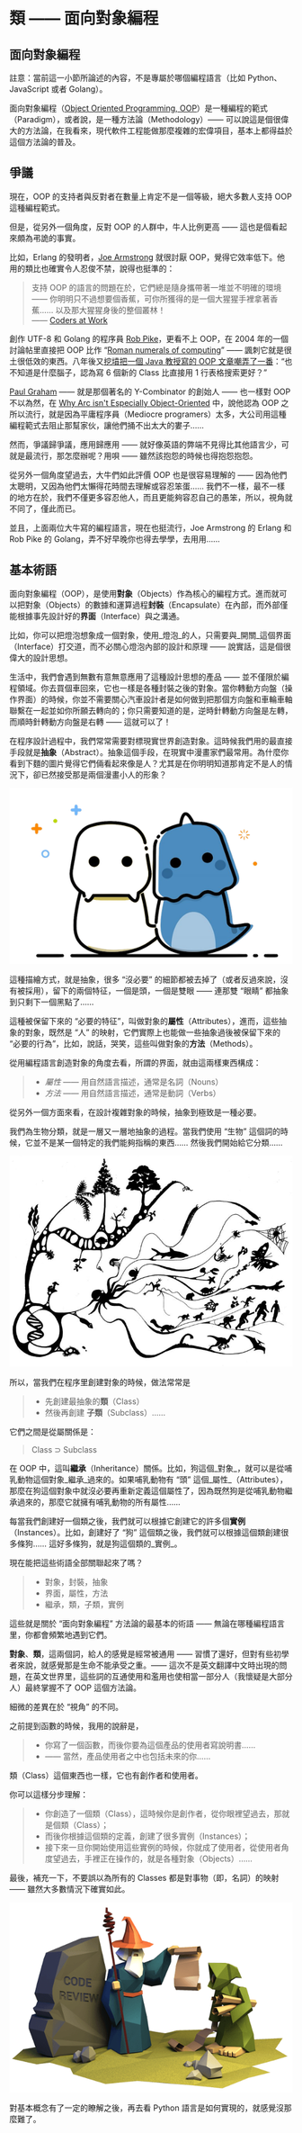 
# 類 —— 面向對象編程

## 面向對象編程

註意：當前這一小節所論述的內容，不是專屬於哪個編程語言（比如 Python、JavaScript 或者 Golang）。

面向對象編程（[Object Oriented Programming, OOP](https://en.wikipedia.org/wiki/Object-oriented_programming)）是一種編程的範式（Paradigm），或者說，是一種方法論（Methodology）—— 可以說這是個很偉大的方法論，在我看來，現代軟件工程能做那麼複雜的宏偉項目，基本上都得益於這個方法論的普及。

## 爭議

現在，OOP 的支持者與反對者在數量上肯定不是一個等級，絕大多數人支持 OOP 這種編程範式。

但是，從另外一個角度，反對 OOP 的人群中，牛人比例更高 —— 這也是個看起來頗為弔詭的事實。

比如，Erlang 的發明者，[Joe Armstrong](https://en.wikipedia.org/wiki/Joe_Armstrong_(programmer)) 就很討厭 OOP，覺得它效率低下。他用的類比也確實令人忍俊不禁，說得也挺準的：

> 支持 OOP 的語言的問題在於，它們總是隨身攜帶著一堆並不明確的環境 —— 你明明只不過想要個香蕉，可你所獲得的是一個大猩猩手裡拿著香蕉…… 以及那大猩猩身後的整個叢林！<br />—— [Coders at Work](http://www.codersatwork.com)

創作 UTF-8 和 Golang 的程序員 [Rob Pike](https://en.wikipedia.org/wiki/Rob_Pike)，更看不上 OOP，在 2004 年的一個討論帖里直接把 OOP 比作 “[Roman numerals of computing](https://groups.google.com/forum/#!topic/comp.os.plan9/VUUznNK2t4Q%5B151-175%5D)” —— 諷刺它就是很土很低效的東西。八年後又[挖墳把一個 Java 教授寫的 OOP 文章嘲弄了一番](https://plus.google.com/+RobPikeTheHuman/posts/hoJdanihKwb)：“也不知道是什麼腦子，認為寫 6 個新的 Class 比直接用 1 行表格搜索更好？”

[Paul Graham](https://en.wikipedia.org/wiki/Paul_Graham_(programmer)) —— 就是那個著名的 Y-Combinator 的創始人 —— 也一樣對 OOP 不以為然，在 [Why Arc isn't Especially Object-Oriented](http://www.paulgraham.com/noop.html) 中，說他認為 OOP 之所以流行，就是因為平庸程序員（Mediocre programers）太多，大公司用這種編程範式去阻止那幫家伙，讓他們捅不出太大的婁子……

然而，爭議歸爭議，應用歸應用 —— 就好像英語的弊端不見得比其他語言少，可就是最流行，那怎麼辦呢？用唄 —— 雖然該抱怨的時候也得抱怨抱怨。

從另外一個角度望過去，大牛們如此評價 OOP 也是很容易理解的 —— 因為他們太聰明，又因為他們太懶得花時間去理解或容忍笨蛋…… 我們不一樣，最不一樣的地方在於，我們不僅更多容忍他人，而且更能夠容忍自己的愚笨，所以，視角就不同了，僅此而已。

並且，上面兩位大牛寫的編程語言，現在也挺流行，Joe Armstrong 的 Erlang 和 Rob Pike 的 Golang，弄不好早晚你也得去學學，去用用……

## 基本術語

面向對象編程（OOP），是使用**對象**（Objects）作為核心的編程方式。進而就可以把對象（Objects）的數據和運算過程**封裝**（Encapsulate）在內部，而外部僅能根據事先設計好的**界面**（Interface）與之溝通。

比如，你可以把燈泡想象成一個對象，使用_燈泡_的人，只需要與_開關_這個界面（Interface）打交道，而不必關心燈泡內部的設計和原理 —— 說實話，這是個很偉大的設計思想。

生活中，我們會遇到無數有意無意應用了這種設計思想的產品 —— 並不僅限於編程領域。你去買個車回來，它也一樣是各種封裝之後的對象。當你轉動方向盤（操作界面）的時候，你並不需要關心汽車設計者是如何做到把那個方向盤和車輪車軸聯繫在一起並如你所願去轉向的；你只需要知道的是，逆時針轉動方向盤是左轉，而順時針轉動方向盤是右轉 —— 這就可以了！

在程序設計過程中，我們常常需要對標現實世界創造對象。這時候我們用的最直接手段就是**抽象**（Abstract）。抽象這個手段，在現實中漫畫家們最常用。為什麼你看到下麵的圖片覺得它們倆看起來像是人？尤其是在你明明知道那肯定不是人的情況下，卻已然接受那是兩個漫畫小人的形象？

![](../images/a-cartoon.png)

這種描繪方式，就是抽象，很多 “沒必要” 的細節都被去掉了（或者反過來說，沒有被採用），留下的兩個特征，一個是頭，一個是雙眼 —— 連那雙 “眼睛” 都抽象到只剩下一個黑點了……

這種被保留下來的 “必要的特征”，叫做對象的**屬性**（Attributes），進而，這些抽象的對象，既然是 “人” 的映射，它們實際上也能做一些抽象過後被保留下來的 “必要的行為”，比如，說話，哭笑，這些叫做對象的**方法**（Methods）。

從用編程語言創造對象的角度去看，所謂的界面，就由這兩樣東西構成：

> * _屬性_ —— 用自然語言描述，通常是名詞（Nouns）
> * _方法_ —— 用自然語言描述，通常是動詞（Verbs）

從另外一個方面來看，在設計複雜對象的時候，抽象到極致是一種必要。

我們為生物分類，就是一層又一層地抽象的過程。當我們使用 “生物” 這個詞的時候，它並不是某一個特定的我們能夠指稱的東西…… 然後我們開始給它分類……

[![](../images/Tree-of-Life.gif)](https://crucialconsiderations.org/wp-content/uploads/2016/08/Tree-of-Life.jpg)

所以，當我們在程序里創建對象的時候，做法常常是

> * 先創建最抽象的**類**（Class）
> * 然後再創建 **子類**（Subclass）…… 

它們之間是從屬關係是：

> Class ⊃ Subclass

在 OOP 中，這叫**繼承**（Inheritance）關係。比如，狗這個_對象_，就可以是從哺乳動物這個對象_繼承_過來的。如果哺乳動物有 “頭” 這個_屬性_（Attributes），那麼在狗這個對象中就沒必要再重新定義這個屬性了，因為既然狗是從哺乳動物繼承過來的，那麼它就擁有哺乳動物的所有屬性……

每當我們創建好一個類之後，我們就可以根據它創建它的許多個**實例**（Instances）。比如，創建好了 “狗” 這個類之後，我們就可以根據這個類創建很多條狗…… 這好多條狗，就是狗這個類的_實例_。

現在能把這些術語全部關聯起來了嗎？

> * 對象，封裝，抽象
> * 界面，屬性，方法
> * 繼承，類，子類，實例

這些就是關於 “面向對象編程” 方法論的最基本的術語 —— 無論在哪種編程語言里，你都會頻繁地遇到它們。

**對象**、**類**，這兩個詞，給人的感覺是經常被通用 —— 習慣了還好，但對有些初學者來說，就感覺那是生命不能承受之重。—— 這次不是英文翻譯中文時出現的問題，在英文世界里，這些詞的互通使用和濫用也使相當一部分人（我懷疑是大部分人）最終掌握不了 OOP 這個方法論。

細微的差異在於 “視角” 的不同。

之前提到函數的時候，我用的說辭是，

> - 你寫了一個函數，而後你要為這個產品的使用者寫說明書……
> - —— 當然，產品使用者之中也包括未來的你……

類（Class）這個東西也一樣，它也有創作者和使用者。

你可以這樣分步理解：

> * 你創造了一個類（Class），這時候你是創作者，從你眼裡望過去，那就是個類（Class）；
> * 而後你根據這個類的定義，創建了很多實例（Instances）；
> * 接下來一旦你開始使用這些實例的時候，你就成了使用者，從使用者角度望過去，手裡正在操作的，就是各種對象（Objects）……

最後，補充一下，不要誤以為所有的 Classes 都是對事物（即，名詞）的映射 —— 雖然大多數情況下確實如此。

![](../images/code-review.png)

對基本概念有了一定的瞭解之後，再去看 Python 語言是如何實現的，就感覺沒那麼難了。
